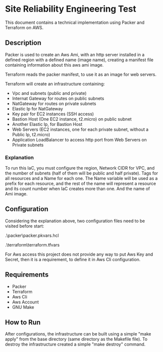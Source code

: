 # Site Reliability Engineering Test

This document contains a technical implementation using Packer and Terraform on AWS.

## Description

Packer is used to create an Aws Ami, with an http server installed in a defined region with a defined name (image name), creating a manifest file containing information about this aws ami image.

Terraform reads the packer manifest, to use it as an image for web servers.

Terraform will create an infrastructure containing:
 - Vpc and subnets (public and private)
 - Internat Gateway for routes on public subnets
 - NatGateway for routes on private subnets
 - Elastic Ip for NatGateway
 - Key pair for EC2 instances (SSH access)
 - Bastion Host (One EC2 instance, t2.micro) on public subnet
 - Another Elastic Ip, for Bastion Host
 - Web Servers (EC2 instances, one for each private subnet, without a Public Ip, t2.micro)
 - Application LoadBalancer to access http port from Web Servers on Private subnets
 
 ### Explanation

 To run this IaC, you must configure the region, Network CIDR for VPC, and the number of subnets (half of them will be public and half private).
 Tags for all resources and a Name for each one. The Name variable will be used as a prefix for each resource, and the rest of the name will represent a resource and its count number when IaC creates more than one. And the name of Ami image.

 ## Configuration

 Considering the explanation above, two configuration files need to be visited before start:

 .\packer\packer.pkvars.hcl
 
 .\terraform\terraform.tfvars

 For Aws access this project does not provide any way to put Aws Key and Secret, then it is a requirement, to define it in Aws Cli configuration.

 ## Requirements

 - Packer
 - Terraform
 - Aws Cli
 - Aws Account
 - GNU Make

 ## How to Run

 After configurations, the infrastructure can be built using a simple "make apply" from the base directory (same directory as the Makefile file).
 To destroy the infrastructure created a simple "make destroy" command.
 
